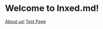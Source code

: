 <html>
<style>
mark{
  position:sticky;
  top: 0;
}
</style>
</html>
<h1>Welcome to Inxed.md!</h1>

[About us!](about.md)
[Test Page](test.md)
